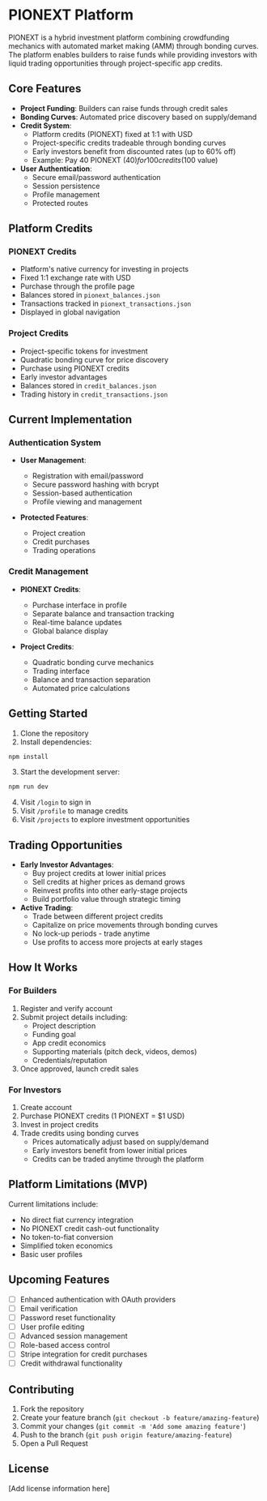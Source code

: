 # PIONEXT Platform

PIONEXT is a hybrid investment platform combining crowdfunding mechanics with automated market making (AMM) through bonding curves. The platform enables builders to raise funds while providing investors with liquid trading opportunities through project-specific app credits.

## Core Features

- **Project Funding**: Builders can raise funds through credit sales
- **Bonding Curves**: Automated price discovery based on supply/demand
- **Credit System**: 
  - Platform credits (PIONEXT) fixed at 1:1 with USD
  - Project-specific credits tradeable through bonding curves
  - Early investors benefit from discounted rates (up to 60% off)
  - Example: Pay 40 PIONEXT ($40) for 100 credits ($100 value)
- **User Authentication**:
  - Secure email/password authentication
  - Session persistence
  - Profile management
  - Protected routes

## Platform Credits

### PIONEXT Credits
- Platform's native currency for investing in projects
- Fixed 1:1 exchange rate with USD
- Purchase through the profile page
- Balances stored in `pionext_balances.json`
- Transactions tracked in `pionext_transactions.json`
- Displayed in global navigation

### Project Credits
- Project-specific tokens for investment
- Quadratic bonding curve for price discovery
- Purchase using PIONEXT credits
- Early investor advantages
- Balances stored in `credit_balances.json`
- Trading history in `credit_transactions.json`

## Current Implementation

### Authentication System
- **User Management**:
  - Registration with email/password
  - Secure password hashing with bcrypt
  - Session-based authentication
  - Profile viewing and management

- **Protected Features**:
  - Project creation
  - Credit purchases
  - Trading operations

### Credit Management
- **PIONEXT Credits**:
  - Purchase interface in profile
  - Separate balance and transaction tracking
  - Real-time balance updates
  - Global balance display

- **Project Credits**:
  - Quadratic bonding curve mechanics
  - Trading interface
  - Balance and transaction separation
  - Automated price calculations

## Getting Started

1. Clone the repository
2. Install dependencies:
```bash
npm install
```
3. Start the development server:
```bash
npm run dev
```
4. Visit `/login` to sign in
5. Visit `/profile` to manage credits
6. Visit `/projects` to explore investment opportunities

## Trading Opportunities

- **Early Investor Advantages**:
  - Buy project credits at lower initial prices
  - Sell credits at higher prices as demand grows
  - Reinvest profits into other early-stage projects
  - Build portfolio value through strategic timing
- **Active Trading**:
  - Trade between different project credits
  - Capitalize on price movements through bonding curves
  - No lock-up periods - trade anytime
  - Use profits to access more projects at early stages

## How It Works

### For Builders
1. Register and verify account
2. Submit project details including:
   - Project description
   - Funding goal
   - App credit economics
   - Supporting materials (pitch deck, videos, demos)
   - Credentials/reputation
3. Once approved, launch credit sales

### For Investors
1. Create account
2. Purchase PIONEXT credits (1 PIONEXT = $1 USD)
3. Invest in project credits
4. Trade credits using bonding curves
   - Prices automatically adjust based on supply/demand
   - Early investors benefit from lower initial prices
   - Credits can be traded anytime through the platform

## Platform Limitations (MVP)

Current limitations include:
- No direct fiat currency integration
- No PIONEXT credit cash-out functionality
- No token-to-fiat conversion
- Simplified token economics
- Basic user profiles

## Upcoming Features

- [ ] Enhanced authentication with OAuth providers
- [ ] Email verification
- [ ] Password reset functionality
- [ ] User profile editing
- [ ] Advanced session management
- [ ] Role-based access control
- [ ] Stripe integration for credit purchases
- [ ] Credit withdrawal functionality

## Contributing

1. Fork the repository
2. Create your feature branch (`git checkout -b feature/amazing-feature`)
3. Commit your changes (`git commit -m 'Add some amazing feature'`)
4. Push to the branch (`git push origin feature/amazing-feature`)
5. Open a Pull Request

## License

[Add license information here]
